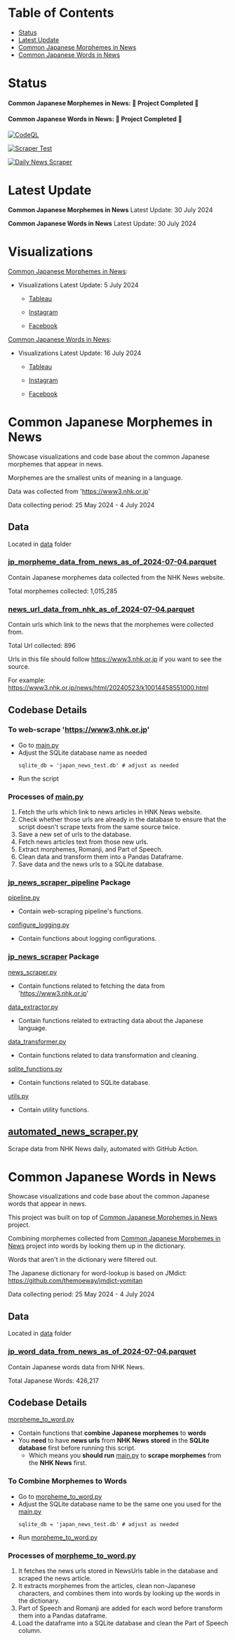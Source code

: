 # Table of Contents
- [Status](#status)
- [Latest Update](#latest-update)
- [Common Japanese Morphemes in News](#common-japanese-morphemes-in-news)
- [Common Japanese Words in News](#common-japanese-words-in-news)

# Status
#### Common Japanese Morphemes in News: 🎉 **Project Completed** 🎉

#### Common Japanese Words in News: 🎉 **Project Completed** 🎉

[![CodeQL](https://github.com/sakan811/Find-Common-Japanese-Words-From-News/actions/workflows/codeql.yml/badge.svg)](https://github.com/sakan811/Find-Common-Japanese-Words-From-News/actions/workflows/codeql.yml)    

[![Scraper Test](https://github.com/sakan811/Find-Common-Japanese-Words-From-News/actions/workflows/scraper-test.yml/badge.svg)](https://github.com/sakan811/Find-Common-Japanese-Words-From-News/actions/workflows/scraper-test.yml)  

[![Daily News Scraper](https://github.com/sakan811/Find-Common-Japanese-Words-From-News/actions/workflows/daily-news-scraper.yml/badge.svg)](https://github.com/sakan811/Find-Common-Japanese-Words-From-News/actions/workflows/daily-news-scraper.yml)

# Latest Update
**Common Japanese Morphemes in News** Latest Update: 30 July 2024

**Common Japanese Words in News** Latest Update: 30 July 2024

# Visualizations
[Common Japanese Morphemes in News](#common-japanese-morphemes-in-news):

* Visualizations Latest Update: 5 July 2024

  * [Tableau](https://public.tableau.com/views/jp-news/Top10Morphemes?:language=th-TH&publish=yes&:sid=&:redirect=auth&:display_count=n&:origin=viz_share_link)

  * [Instagram](https://www.instagram.com/p/C9A1r-whAog/?utm_source=ig_web_copy_link&igsh=MzRlODBiNWFlZA==)

  * [Facebook](https://www.facebook.com/permalink.php?story_fbid=pfbid0fF7edryCJeqUamiC6me2syJfWq5wAHTBXahTFeZmCseJefevKLLzGioe6ekpvwi6l&id=61553626169836)

[Common Japanese Words in News](#common-japanese-words-in-news):

* Visualizations Latest Update: 16 July 2024

  * [Tableau](https://public.tableau.com/views/JPWordsfromNHKNews/Top10JapaneseWordsfromNewsDashboard?:language=th-TH&publish=yes&:sid=&:redirect=auth&:display_count=n&:origin=viz_share_link)

  * [Instagram](https://www.instagram.com/p/C9fQMe5sGI4/?utm_source=ig_web_copy_link&igsh=MzRlODBiNWFlZA==)

  * [Facebook](https://www.facebook.com/permalink.php?story_fbid=pfbid02xBnyAmmdw8hu8YMBxQdzPbnAkYRAWXwMJspkzKwQqaZrHCWLtEeZK1s8BsLdNpAGl&id=61553626169836)

# Common Japanese Morphemes in News

Showcase visualizations and code base about the common Japanese morphemes that appear in news.

Morphemes are the smallest units of meaning in a language.

Data was collected from 'https://www3.nhk.or.jp'

Data collecting period: 25 May 2024 - 4 July 2024



## Data
Located in [data](data) folder

### [jp_morpheme_data_from_news_as_of_2024-07-04.parquet](data%2Fjp_morpheme_data_from_news_as_of_2024-07-04.parquet)
Contain Japanese morphemes data collected from the NHK News website.

Total morphemes collected: 1,015,285 

### [news_url_data_from_nhk_as_of_2024-07-04.parquet](data%2Fnews_url_data_from_nhk_as_of_2024-07-04.parquet)
Contain urls which link to the news that the morphemes were collected from.

Total Url collected: 896

Urls in this file should follow https://www3.nhk.or.jp if you want to see the source.

For example: https://www3.nhk.or.jp/news/html/20240523/k10014458551000.html

## Codebase Details

### To web-scrape 'https://www3.nhk.or.jp'
- Go to [main.py](main.py)
- Adjust the SQLite database name as needed
    ```
    sqlite_db = 'japan_news_test.db' # adjust as needed
    ```
- Run the script

### Processes of [main.py](main.py)
1. Fetch the urls which link to news articles in HNK News website.
2. Check whether those urls are already in the database to ensure that the script doesn't scrape texts from the same source twice.
3. Save a new set of urls to the database.
4. Fetch news articles text from those new urls.
5. Extract morphemes, Romanji, and Part of Speech.
6. Clean data and transform them into a Pandas Dataframe.
7. Save data and the news urls to a SQLite database.


### [jp_news_scraper_pipeline](jp_news_scraper_pipeline) Package
[pipeline.py](japan_news_scraper%2Fpipeline.py)
- Contain web-scraping pipeline's functions.

[configure_logging.py](japan_news_scraper%2Fconfigure_logging.py)
- Contain functions about logging configurations.

### [jp_news_scraper](jp_news_scraper_pipeline%2Fjp_news_scraper) Package
[news_scraper.py](japan_news_scraper%2Fnews_scraper.py)
- Contain functions related to fetching the data from 'https://www3.nhk.or.jp'

[data_extractor.py](jp_news_scraper_pipeline%2Fjp_news_scraper%2Fdata_extractor.py)
- Contain functions related to extracting data about the Japanese language.

[data_transformer.py](japan_news_scraper%2Fdata_transformer.py)
- Contain functions related to data transformation and cleaning.

[sqlite_functions.py](japan_news_scraper%2Fsqlite_functions.py)
- Contain functions related to SQLite database.

[utils.py](jp_news_scraper_pipeline%2Fjp_news_scraper%2Futils.py)
- Contain utility functions.

## [automated_news_scraper.py](automated_news_scraper.py)
Scrape data from NHK News daily, automated with GitHub Action. 

# Common Japanese Words in News

Showcase visualizations and code base about the common Japanese words that appear in news.

This project was built on top of [Common Japanese Morphemes in News](#common-japanese-morphemes-in-news) project.

Combining morphemes collected from [Common Japanese Morphemes in News](#common-japanese-morphemes-in-news) project into
words by looking them up in the dictionary.

Words that aren't in the dictionary were filtered out.

The Japanese dictionary for word-lookup is based on JMdict: https://github.com/themoeway/jmdict-yomitan

Data collecting period: 25 May 2024 - 4 July 2024


## Data
Located in [data](data) folder

### [jp_word_data_from_news_as_of_2024-07-04.parquet](data%2Fjp_word_data_from_news_as_of_2024-07-04.parquet)
Contain Japanese words data from NHK News.

Total Japanese Words: 426,217

## Codebase Details
[morpheme_to_word.py](morpheme_to_word.py)
- Contain functions that **combine** **Japanese morphemes** to **words**
- You **need** to have **news urls** from **NHK News** **stored** in the **SQLite database** first before running this script.
  - Which means you **should run** [main.py](main.py) to **scrape morphemes** from the **NHK News** first.

### To Combine Morphemes to Words
- Go to [morpheme_to_word.py](morpheme_to_word.py)
- Adjust the SQLite database name to be the same one you used for the [main.py](main.py)
    ```
    sqlite_db = 'japan_news_test.db' # adjust as needed
    ```
- Run [morpheme_to_word.py](morpheme_to_word.py)

### Processes of [morpheme_to_word.py](morpheme_to_word.py)
  1. It fetches the news urls stored in NewsUrls table in the database and scraped the news article.
  2. It extracts morphemes from the articles, clean non-Japanese characters, and combines them into words by looking up
    the words in the dictionary.
  3. Part of Speech and Romanji are added for each word before transform them into a Pandas dataframe.
  4. Load the dataframe into a SQLite database and clean the Part of Speech column.
